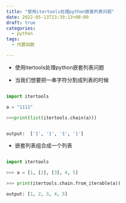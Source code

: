 ```yaml
---
title: "使用itertools处理python嵌套列表问题"
date: 2022-05-13T13:39:13+08:00
draft: true
categories:
  - python
tags:
  - 内置函数

---
```

<!--more-->

- 使用itertools处理python嵌套列表问题

- 当我们想要把一串字符分割成列表的时候

```python

import itertools

a = "1111"

>>>print(list(itertools.chain(a)))


output:  ['1', '1', '1', '1']

```

- 嵌套列表组合成一个列表

```python

import itertools

>>> a = [1, [2], [3], 4, 5]

>>> print(itertools.chain.from_iterable(a))

output: [1, 2, 3, 4, 5]

```